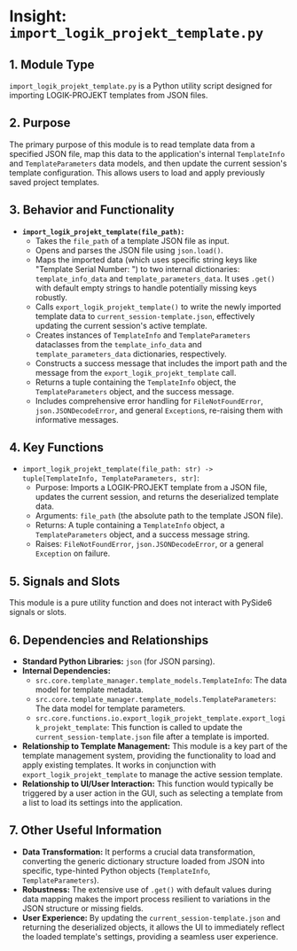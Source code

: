 # Insight: `import_logik_projekt_template.py`

## 1. Module Type

`import_logik_projekt_template.py` is a Python utility script designed for importing LOGIK-PROJEKT templates from JSON files.

## 2. Purpose

The primary purpose of this module is to read template data from a specified JSON file, map this data to the application's internal `TemplateInfo` and `TemplateParameters` data models, and then update the current session's template configuration. This allows users to load and apply previously saved project templates.

## 3. Behavior and Functionality

- **`import_logik_projekt_template(file_path)`:**
  - Takes the `file_path` of a template JSON file as input.
  - Opens and parses the JSON file using `json.load()`.
  - Maps the imported data (which uses specific string keys like "Template Serial Number: ") to two internal dictionaries: `template_info_data` and `template_parameters_data`. It uses `.get()` with default empty strings to handle potentially missing keys robustly.
  - Calls `export_logik_projekt_template()` to write the newly imported template data to `current_session-template.json`, effectively updating the current session's active template.
  - Creates instances of `TemplateInfo` and `TemplateParameters` dataclasses from the `template_info_data` and `template_parameters_data` dictionaries, respectively.
  - Constructs a success message that includes the import path and the message from the `export_logik_projekt_template` call.
  - Returns a tuple containing the `TemplateInfo` object, the `TemplateParameters` object, and the success message.
  - Includes comprehensive error handling for `FileNotFoundError`, `json.JSONDecodeError`, and general `Exception`s, re-raising them with informative messages.

## 4. Key Functions

- `import_logik_projekt_template(file_path: str) -> tuple[TemplateInfo, TemplateParameters, str]`:
  - Purpose: Imports a LOGIK-PROJEKT template from a JSON file, updates the current session, and returns the deserialized template data.
  - Arguments: `file_path` (the absolute path to the template JSON file).
  - Returns: A tuple containing a `TemplateInfo` object, a `TemplateParameters` object, and a success message string.
  - Raises: `FileNotFoundError`, `json.JSONDecodeError`, or a general `Exception` on failure.

## 5. Signals and Slots

This module is a pure utility function and does not interact with PySide6 signals or slots.

## 6. Dependencies and Relationships

- **Standard Python Libraries:** `json` (for JSON parsing).
- **Internal Dependencies:**
  - `src.core.template_manager.template_models.TemplateInfo`: The data model for template metadata.
  - `src.core.template_manager.template_models.TemplateParameters`: The data model for template parameters.
  - `src.core.functions.io.export_logik_projekt_template.export_logik_projekt_template`: This function is called to update the `current_session-template.json` file after a template is imported.
- **Relationship to Template Management:** This module is a key part of the template management system, providing the functionality to load and apply existing templates. It works in conjunction with `export_logik_projekt_template` to manage the active session template.
- **Relationship to UI/User Interaction:** This function would typically be triggered by a user action in the GUI, such as selecting a template from a list to load its settings into the application.

## 7. Other Useful Information

- **Data Transformation:** It performs a crucial data transformation, converting the generic dictionary structure loaded from JSON into specific, type-hinted Python objects (`TemplateInfo`, `TemplateParameters`).
- **Robustness:** The extensive use of `.get()` with default values during data mapping makes the import process resilient to variations in the JSON structure or missing fields.
- **User Experience:** By updating the `current_session-template.json` and returning the deserialized objects, it allows the UI to immediately reflect the loaded template's settings, providing a seamless user experience.
